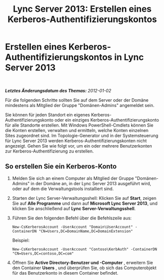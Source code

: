 ﻿---
title: 'Lync Server 2013: Erstellen eines Kerberos-Authentifizierungskontos'
TOCTitle: Erstellen eines Kerberos-Authentifizierungskontos
ms:assetid: 63f0cef6-562a-4209-ae25-71f8dc7c7295
ms:mtpsurl: https://technet.microsoft.com/de-de/library/Gg398449(v=OCS.15)
ms:contentKeyID: 49294208
ms.date: 05/19/2016
mtps_version: v=OCS.15
ms.translationtype: HT
---

# Erstellen eines Kerberos-Authentifizierungskontos in Lync Server 2013

 

_**Letztes Änderungsdatum des Themas:** 2012-01-02_

Für die folgenden Schritte sollten Sie auf dem Server oder der Domäne mindestens als Mitglied der Gruppe "Domänen-Admins" angemeldet sein.

Sie können für jeden Standort ein eigenes Kerberos-Authentifizierungskonto oder ein einziges Kerberos-Authentifizierungskonto für alle Standorte erstellen. Mit Windows PowerShell-Cmdlets können Sie die Konten erstellen, verwalten und ermitteln, welche Konten einzelnen Sites zugeordnet sind. Im Topologie-Generator und in der Systemsteuerung für Lync Server 2013 werden Kerberos-Authentifizierungskonten nicht angezeigt. Gehen Sie wie folgt vor, um ein oder mehrere Benutzerkonten zur Kerberos-Authentifizierung zu erstellen.

## So erstellen Sie ein Kerberos-Konto

1.  Melden Sie sich an einem Computer als Mitglied der Gruppe "Domänen-Admins" in der Domäne an, in der Lync Server 2013 ausgeführt wird, oder auf dem die Verwaltungstools installiert sind.

2.  Starten der Lync Server-Verwaltungsshell: Klicken Sie auf **Start**, zeigen Sie auf **Alle Programme** und dann auf **Microsoft Lync Server 2013**, und klicken Sie anschließend auf **Lync Server-Verwaltungsshell**.

3.  Führen Sie den folgenden Befehl über die Befehlszeile aus:
    
        New-CsKerberosAccount -UserAccount "Domain\UserAccount" -ContainerDN "CN=Users,DC=DomainName,DC=DomainExtension"
    
    Beispiel:
    
        New-CsKerberosAccount -UserAccount "Contoso\KerbAuth" -ContainerDN "CN=Users,DC=contoso,DC=com"

4.  Öffnen Sie **Active Directory-Benutzer und -Computer** , erweitern Sie den Container **Users** , und überprüfen Sie, ob sich das Computerobjekt für das Benutzerkonto in diesem Container befindet.

